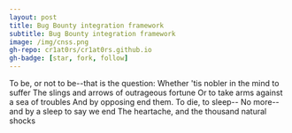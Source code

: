 ```yaml
---
layout: post
title: Bug Bounty integration framework
subtitle: Bug Bounty integration framework
image: /img/cnss.png
gh-repo: cr1at0rs/cr1at0rs.github.io
gh-badge: [star, fork, follow]
---
```


To be, or not to be--that is the question:
Whether 'tis nobler in the mind to suffer
The slings and arrows of outrageous fortune
Or to take arms against a sea of troubles
And by opposing end them. To die, to sleep--
No more--and by a sleep to say we end
The heartache, and the thousand natural shocks
